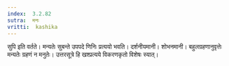 ```yaml
---
index:  3.2.82
sutra:  मनः
vritti:  kashika 
---
```


सुपि इति वर्तते। मन्यतेः सुबन्ते उपपदे णिनिः प्रत्ययो भवति। दर्शनीयमानी। शोभनमानी। बहुलग्रहणानुवृत्तेः मन्यतेः ग्रहणं न मनुतेः। उत्तरसूत्रे हि खश्प्रत्यये विकरणकृतो विशेषः स्यात्।

